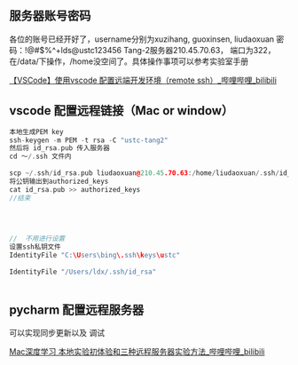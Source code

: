 

## 服务器账号密码

各位的账号已经开好了，username分别为xuzihang, guoxinsen, liudaoxuan
密码：!@#$%^+lds@ustc123456
Tang-2服务器210.45.70.63， 端口为322，在/data/<username>下操作，/home没空间了。具体操作事项可以参考实验室手册



[【VSCode】使用vscode 配置远端开发环境（remote ssh）_哔哩哔哩_bilibili](https://www.bilibili.com/video/BV1az411B7hd/?spm_id_from=333.1007.top_right_bar_window_history.content.click&vd_source=1a17967c9b5ad16c1e6d4d30a40550ab)

## vscode 配置远程链接（Mac or window）


```c++
本地生成PEM key
ssh-keygen -m PEM -t rsa -C "ustc-tang2"
然后将 id_rsa.pub 传入服务器 
cd ～/.ssh 文件内
  
scp ~/.ssh/id_rsa.pub liudaoxuan@210.45.70.63:/home/liudaoxuan/.ssh/id_rsa.pub
将公钥输出到authorized_keys
cat id_rsa.pub >> authorized_keys
//结束  
  
 

  
//  不用进行设置
设置ssh私钥文件
IdentityFile "C:\Users\bing\.ssh\keys\ustc"
  
IdentityFile "/Users/ldx/.ssh/id_rsa"
 
```

## pycharm 配置远程服务器

可以实现同步更新以及 调试

[Mac深度学习 本地实验初体验和三种远程服务器实验方法_哔哩哔哩_bilibili](https://www.bilibili.com/video/BV1t14y1o7vb/?spm_id_from=333.1007.top_right_bar_window_history.content.click&vd_source=1a17967c9b5ad16c1e6d4d30a40550ab)







